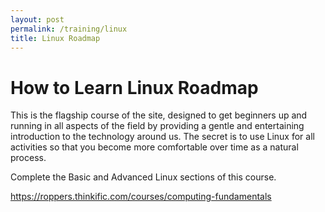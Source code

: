 ```yaml
---
layout: post
permalink: /training/linux
title: Linux Roadmap
---
```


# How to Learn Linux Roadmap

This is the flagship course of the site, designed to get beginners up and running in all aspects of the field by providing a gentle and entertaining introduction to the technology around us. The secret is to use Linux for all activities so that you become more comfortable over time as a natural process.

Complete the Basic and Advanced Linux sections of this course. 

<https://roppers.thinkific.com/courses/computing-fundamentals>



